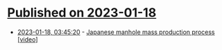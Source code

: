 # [Published on 2023-01-18](index.md)

* [2023-01-18, 03:45:20](https://news.ycombinator.com/item?id=34423224) - [Japanese manhole mass production process [video]](https://www.youtube.com/watch?v=9OYPWgzDBxE)
